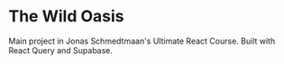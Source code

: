# The Wild Oasis

Main project in Jonas Schmedtmaan's Ultimate React Course. Built with React Query and Supabase.
